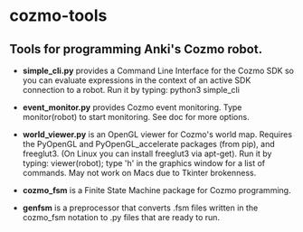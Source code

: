 # cozmo-tools

## Tools for programming Anki's Cozmo robot.

* __simple_cli.py__ provides a Command Line Interface for the Cozmo SDK
so you can evaluate expressions in the context of an active SDK connection
to a robot. Run it by typing:  python3 simple_cli

* __event_monitor.py__ provides Cozmo event monitoring.
Type monitor(robot) to start monitoring.  See doc for more options.

* __world_viewer.py__ is an OpenGL viewer for Cozmo's world map.
Requires the PyOpenGL and PyOpenGL_accelerate packages (from pip), and
freeglut3. (On Linux you can install freeglut3 via apt-get). Run it by
typing: viewer(robot); type 'h' in the graphics window for a list of
commands. May not work on Macs due to Tkinter brokenness.

* __cozmo_fsm__ is a Finite State Machine package for Cozmo programming.

* __genfsm__ is a preprocessor that converts .fsm files written in
the cozmo_fsm notation to .py files that are ready to run.

